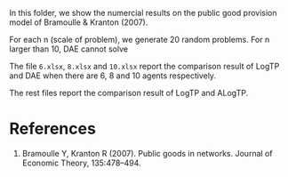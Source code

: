 In this folder, we show the numercial results on the public good provision model of Bramoulle & Kranton (2007).

For each n (scale of problem), we generate 20 random problems. For n larger than 10, DAE cannot solve  

The file `6.xlsx`, `8.xlsx` and `10.xlsx` report the comparison result of LogTP and DAE when there are 6, 8 and 10 agents respectively.

The rest files report the comparison result of LogTP and ALogTP.


# References
1. Bramoulle Y, Kranton R (2007). Public goods in networks. Journal of Economic Theory, 135:478–494.

